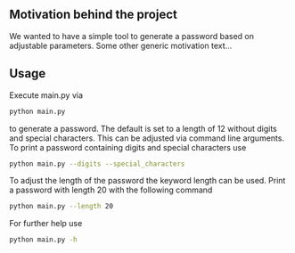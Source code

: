 ## Motivation behind the project

We wanted to have a simple tool to generate a password based on adjustable parameters.
Some other generic motivation text...

## Usage

Execute main.py via
```bash
python main.py
```
to generate a password. The default is set to a length of 12 without digits and special characters. 
This can be adjusted via command line arguments.
To print a password containing digits and special characters use
```bash
python main.py --digits --special_characters
```

To adjust the length of the password the keyword length can be used. 
Print a password with length 20 with the following command 
```bash
python main.py --length 20
```

For further help use 
```bash
python main.py -h
```